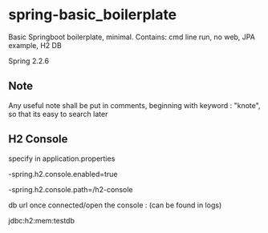 # spring-basic_boilerplate
Basic Springboot boilerplate, minimal. Contains: cmd line run, no web, JPA example, H2 DB

Spring 2.2.6

## Note
Any useful note shall be put in comments, beginning with keyword : "knote", so that its easy to search later

## H2 Console
specify in application.properties

  -spring.h2.console.enabled=true
  
  -spring.h2.console.path=/h2-console
  
db url once connected/open the console : (can be found in logs)

  jdbc:h2:mem:testdb
